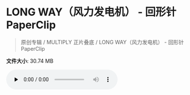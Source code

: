 # LONG WAY（风力发电机） - 回形针PaperClip

> 原创专辑 / MULTIPLY 正片叠底 / LONG WAY（风力发电机） - 回形针PaperClip

**文件大小**: 30.74 MB

<audio preload="none" controls><source src="https://file.hsyhx.top/archive/原创专辑/MULTIPLY 正片叠底/LONG WAY（风力发电机） - 回形针PaperClip.flac" type="audio/mpeg">🤔 您的浏览器不支持此音频格式</audio>